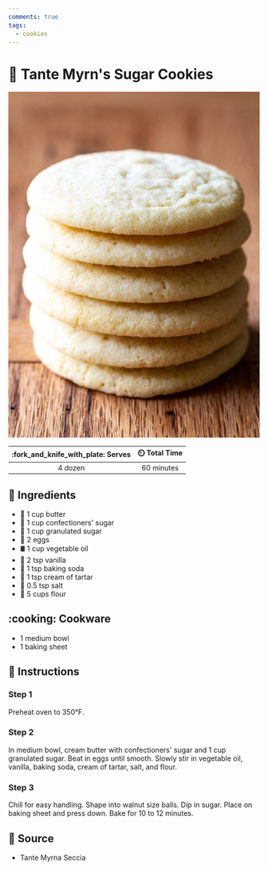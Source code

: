 ```yaml
---
comments: true
tags:
  - cookies
---
```

# :cookie: Tante Myrn's Sugar Cookies

![Tante Myrn's Sugar Cookies](../assets/images/tante-myrn's-sugar-cookies.jpg)

| :fork_and_knife_with_plate: Serves | :timer_clock: Total Time |
|:----------------------------------:|:-----------------------: |
| 4 dozen | 60 minutes |

## :salt: Ingredients

- :butter: 1 cup butter
- :candy: 1 cup confectioners' sugar
- :candy: 1 cup granulated sugar
- :egg: 2 eggs
- :oil_drum: 1 cup vegetable oil
- :icecream: 2 tsp vanilla
- :cup_with_straw: 1 tsp baking soda
- :rice: 1 tsp cream of tartar
- :salt: 0.5 tsp salt
- :ear_of_rice: 5 cups flour

## :cooking: Cookware

- 1 medium bowl
- 1 baking sheet

## :pencil: Instructions

### Step 1

Preheat oven to 350°F.

### Step 2

In medium bowl, cream butter with confectioners' sugar and 1 cup granulated sugar. Beat in eggs until smooth. Slowly
stir in vegetable oil, vanilla, baking soda, cream of tartar, salt, and flour.

### Step 3

Chill for easy handling. Shape into walnut size balls. Dip in sugar. Place on baking sheet and press down. Bake for 10
to 12 minutes.

## :link: Source

- Tante Myrna Seccia
